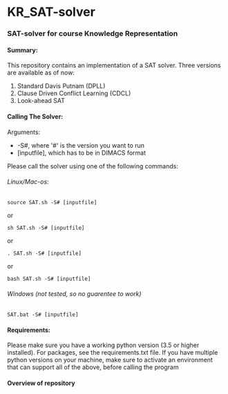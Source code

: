 # KR_SAT-solver
### SAT-solver for course Knowledge Representation

#### Summary:

This repository contains an implementation of a SAT solver. 
Three versions are available as of now:

1. Standard Davis Putnam (DPLL)
2. Clause Driven Conflict Learning (CDCL)
3. Look-ahead SAT

#### Calling The Solver:

Arguments:

- -S#, where '\#' is the version you want to run
- [inputfile], which has to be in DIMACS format

Please call the solver using one of the following commands:

###### Linux/Mac-os:

    source SAT.sh -S# [inputfile]
    
or

    sh SAT.sh -S# [inputfile]
    
or

    . SAT.sh -S# [inputfile]
    
or 

    bash SAT.sh -S# [inputfile]
    
###### Windows (not tested, so no guarentee to work)

    SAT.bat -S# [inputfile]
    
#### Requirements:

Please make sure you have a working python version (3.5 or higher installed).
For packages, see the requirements.txt file.
If you have multiple python versions on your machine, make sure to activate an environment that can support all of the above, before calling the program

#### Overview of repository






